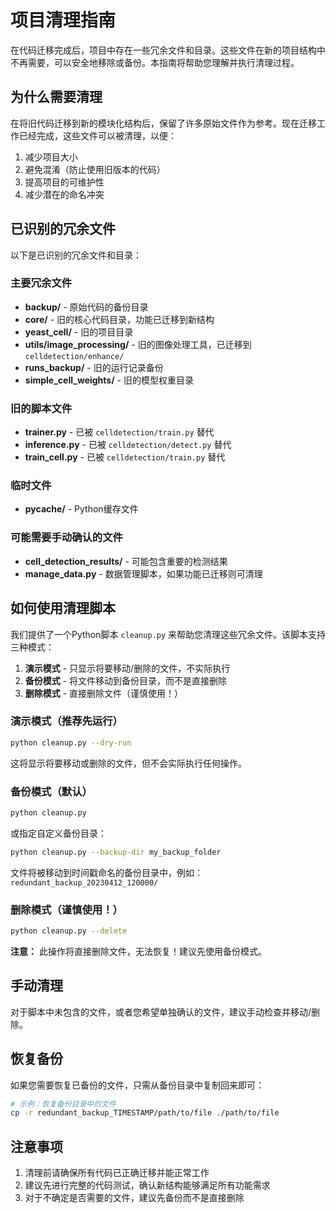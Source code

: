 # 项目清理指南

在代码迁移完成后，项目中存在一些冗余文件和目录。这些文件在新的项目结构中不再需要，可以安全地移除或备份。本指南将帮助您理解并执行清理过程。

## 为什么需要清理

在将旧代码迁移到新的模块化结构后，保留了许多原始文件作为参考。现在迁移工作已经完成，这些文件可以被清理，以便：

1. 减少项目大小
2. 避免混淆（防止使用旧版本的代码）
3. 提高项目的可维护性
4. 减少潜在的命名冲突

## 已识别的冗余文件

以下是已识别的冗余文件和目录：

### 主要冗余文件

- **backup/** - 原始代码的备份目录
- **core/** - 旧的核心代码目录，功能已迁移到新结构
- **yeast_cell/** - 旧的项目目录
- **utils/image_processing/** - 旧的图像处理工具，已迁移到 `celldetection/enhance/`
- **runs_backup/** - 旧的运行记录备份
- **simple_cell_weights/** - 旧的模型权重目录

### 旧的脚本文件

- **trainer.py** - 已被 `celldetection/train.py` 替代
- **inference.py** - 已被 `celldetection/detect.py` 替代
- **train_cell.py** - 已被 `celldetection/train.py` 替代

### 临时文件

- **__pycache__/** - Python缓存文件

### 可能需要手动确认的文件

- **cell_detection_results/** - 可能包含重要的检测结果
- **manage_data.py** - 数据管理脚本，如果功能已迁移则可清理

## 如何使用清理脚本

我们提供了一个Python脚本 `cleanup.py` 来帮助您清理这些冗余文件。该脚本支持三种模式：

1. **演示模式** - 只显示将要移动/删除的文件，不实际执行
2. **备份模式** - 将文件移动到备份目录，而不是直接删除
3. **删除模式** - 直接删除文件（谨慎使用！）

### 演示模式（推荐先运行）

```bash
python cleanup.py --dry-run
```

这将显示将要移动或删除的文件，但不会实际执行任何操作。

### 备份模式（默认）

```bash
python cleanup.py
```

或指定自定义备份目录：

```bash
python cleanup.py --backup-dir my_backup_folder
```

文件将被移动到时间戳命名的备份目录中，例如：`redundant_backup_20230412_120000/`

### 删除模式（谨慎使用！）

```bash
python cleanup.py --delete
```

**注意：** 此操作将直接删除文件，无法恢复！建议先使用备份模式。

## 手动清理

对于脚本中未包含的文件，或者您希望单独确认的文件，建议手动检查并移动/删除。

## 恢复备份

如果您需要恢复已备份的文件，只需从备份目录中复制回来即可：

```bash
# 示例：恢复备份目录中的文件
cp -r redundant_backup_TIMESTAMP/path/to/file ./path/to/file
```

## 注意事项

1. 清理前请确保所有代码已正确迁移并能正常工作
2. 建议先进行完整的代码测试，确认新结构能够满足所有功能需求
3. 对于不确定是否需要的文件，建议先备份而不是直接删除 